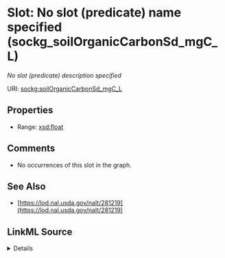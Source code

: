 

# Slot: No slot (predicate) name specified (sockg_soilOrganicCarbonSd_mgC_L)


_No slot (predicate) description specified_







URI: [sockg:soilOrganicCarbonSd_mgC_L](https://idir.uta.edu/sockg-ontology/docs/soilOrganicCarbonSd_mgC_L)



<!-- no inheritance hierarchy -->








## Properties

* Range: [xsd:float](http://www.w3.org/2001/XMLSchema#float)





## Comments

* No occurrences of this slot in the graph.

## See Also

* [https://lod.nal.usda.gov/nalt/281219](https://lod.nal.usda.gov/nalt/281219)



## LinkML Source

<details>

```yaml
name: sockg_soilOrganicCarbonSd_mgC_L
description: No slot (predicate) description specified
title: No slot (predicate) name specified
comments:
- No occurrences of this slot in the graph.
from_schema: soc-kg
see_also:
- https://lod.nal.usda.gov/nalt/281219
rank: 1000
domain: sockg_WaterQualityConc
slot_uri: sockg:soilOrganicCarbonSd_mgC_L
alias: sockg_soilOrganicCarbonSd_mgC_L
range: float

```
</details>